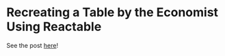 # Recreating a Table by the Economist Using Reactable

See the post [here](https://connorrothschild.github.io/recreating-a-table-by-the-economist-using-reactable)!


